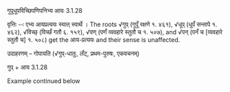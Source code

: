 

 गुपूधूपविच्छिपणिपनिभ्य आयः 3.1.28 

वृत्तिः --ः एभ्‍य आयप्रत्‍ययः स्‍यात् स्‍वार्थे । The roots √गुप् (गुपूँ रक्षणे १. ४६१), √धूप् (धूपँ सन्तापे १. ४६२), √विच्छ् (विच्छँ गतौ ६. १५९), √पण् (पणँ व्यवहारे स्तुतौ च १. ५०७), and √पन् (पनँ च [व्यवहारे स्तुतौ च] १. ५०८) get the आय-प्रत्ययः and their sense is unaffected. 


उदाहरणम् – गोपायति (√गुप्-धातुः, लँट्, प्रथम-पुरुषः, एकवचनम्) 


गुप् + आय 3.1.28 


Example continued below 



